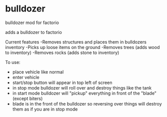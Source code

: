 # bulldozer
bulldozer mod for factorio


adds a bulldozer to factorio


Current features
-Removes structures and places them in bulldozers inventory 
-Picks up loose items on the ground
-Removes trees (adds wood to inventory)
-Removes rocks (adds stone to inventory)


To use:
- place vehicle like normal
- enter vehicle
- start/stop button will appear in top left of screen
- in stop mode bulldozer will roll over and destroy things like the tank
- in start mode bulldozer will "pickup" everything in front of the "blade" (except biters)
- blade is in the front of the bulldozer so reversing over things will destroy them as if you are in stop mode
